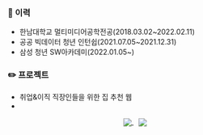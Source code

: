 ### :briefcase: 이력
- 한남대학교 멀티미디어공학전공(2018.03.02~2022.02.11)
- 공공 빅데이터 청년 인턴쉽(2021.07.05~2021.12.31)
- 삼성 청년 SW아카데미(2022.01.05~)
### :pencil2: 프로젝트
- 취업&이직 직장인들을 위한 집 추천 웹 
- 
<div align=center>
 <a href="https://github.com/anuraghazra/github-readme-stats" style="margin-right:10px">
    <img align="center"
      src="https://github-readme-stats.vercel.app/api/top-langs/?username=yeonsu-k&layout=compact&langs_count=8&custom_title=Used%20Languages" />
  </a>
  <a href="https://solved.ac/dustn4325">
    <img align="center" src="http://mazassumnida.wtf/api/generate_badge?boj=dustn4325" />
  </a>
</div>